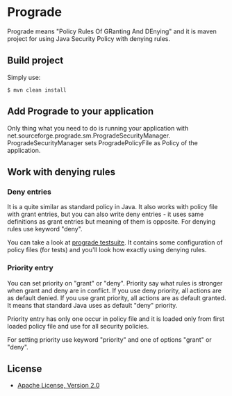 # Prograde

Prograde means "Policy Rules Of GRanting And DEnying" and it is maven project for using Java Security Policy with denying rules.

## Build project
Simply use:

	$ mvn clean install

## Add Prograde to your application

Only thing what you need to do is running your application with net.sourceforge.prograde.sm.ProgradeSecurityManager. ProgradeSecurityManager sets ProgradePolicyFile as Policy of the application.

## Work with denying rules

### Deny entries

It is a quite similar as standard policy in Java. It also works with policy file with grant entries, but you can also write deny entries - it uses same definitions as grant entries but meaning of them is opposite. For denying rules use keyword "deny".

You can take a look at [prograde testsuite](https://github.com/pro-grade/progradeTests). It contains some configuration of policy files (for tests) and you'll look how exactly using denying rules.

### Priority entry

You can set priority on "grant" or "deny". Priority say what rules is stronger when grant and deny are in conflict. If you use deny priority, all actions are as default denied. If you use grant priority, all actions are as default granted. It means that standard Java uses as default "deny" priority.

Priority entry has only one occur in policy file and it is loaded only from first loaded policy file and use for all security policies.

For setting priority use keyword "priority" and one of options "grant" or "deny".

## License

* [Apache License, Version 2.0](http://www.apache.org/licenses/LICENSE-2.0)
